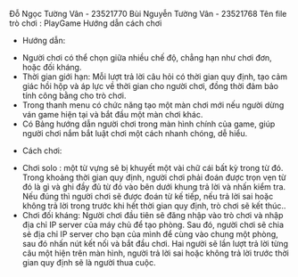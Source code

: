 Đỗ Ngọc Tường Vân - 23521770
Bùi Nguyễn Tường Vân - 23521768
Tên file trò chơi : PlayGame
Hướng dẫn cách chơi
- Hướng dẫn:
+ Người chơi có thể chọn giữa nhiều chế độ, chẳng hạn như chơi đơn, hoặc đối kháng.
+ Thời gian giới hạn: Mỗi lượt trả lời câu hỏi có thời gian quy định, tạo cảm giác hồi hộp và áp lực về thời gian cho người chơi, đồng thời đảm bảo tính công bằng cho trò chơi.
+ Trong thanh menu có chức năng tạo một màn chơi mới nếu người dừng ván game hiện tại và bắt đầu một màn chơi khác.
+ Có Bảng hướng dẫn người chơi trong màn hình chính của game, giúp người chơi nắm bắt luật chơi một cách nhanh chóng, dễ hiểu.
- Cách chơi:
+ Chơi solo : một từ vựng sẽ bị khuyết một vài chữ cái bất kỳ trong từ đó. Trong khoảng thời gian quy định, người chơi phải đoán được trọn vẹn từ đó là gì và ghi đầy đủ từ đó vào bên dưới khung trả lời và nhấn kiểm tra. Nếu đúng thì người chơi sẽ được đoán từ kế tiếp, nếu trả lời sai hoặc không trả lời trong trước khi hết thời gian quy định, trò chơi sẽ kết thúc..
+ Chơi đối kháng: Người chơi đầu tiên sẽ đăng nhập vào trò chơi và nhập địa chỉ IP server của máy chủ để tạo phòng. Sau đó, người chơi sẽ chia sẻ địa chỉ IP server cho bạn của mình để cùng vào chung một phòng, sau đó nhấn nút kết nối và bắt đầu chơi. Hai người sẽ lần lượt trả lời từng câu một hiện trên màn hình, người trả lời sai hoặc không trả lời trước thời gian quy định sẽ là người thua cuộc.

